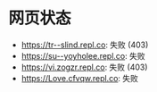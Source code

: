 # 网页状态
- https://tr--slind.repl.co: 失败 (403)
- https://su--yoyholee.repl.co: 失败
- https://vi.zogzr.repl.co: 失败 (403)
- https://Love.cfvqw.repl.co: 失败

